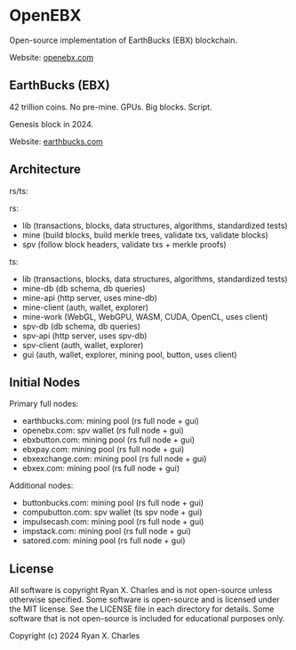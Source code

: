 # OpenEBX

Open-source implementation of EarthBucks (EBX) blockchain.

Website: [openebx.com](https://openebx.com)

## EarthBucks (EBX)

42 trillion coins. No pre-mine. GPUs. Big blocks. Script.

Genesis block in 2024.

Website: [earthbucks.com](https://earthbucks.com)

## Architecture

rs/ts:

rs:

- lib (transactions, blocks, data structures, algorithms, standardized tests)
- mine (build blocks, build merkle trees, validate txs, validate blocks)
- spv (follow block headers, validate txs + merkle proofs)

ts:

- lib (transactions, blocks, data structures, algorithms, standardized tests)
- mine-db (db schema, db queries)
- mine-api (http server, uses mine-db)
- mine-client (auth, wallet, explorer)
- mine-work (WebGL, WebGPU, WASM, CUDA, OpenCL, uses client)
- spv-db (db schema, db queries)
- spv-api (http server, uses spv-db)
- spv-client (auth, wallet, explorer)
- gui (auth, wallet, explorer, mining pool, button, uses client)

## Initial Nodes

Primary full nodes:

- earthbucks.com: mining pool (rs full node + gui)
- openebx.com: spv wallet (rs full node + gui)
- ebxbutton.com: mining pool (rs full node + gui)
- ebxpay.com: mining pool (rs full node + gui)
- ebxexchange.com: mining pool (rs full node + gui)
- ebxex.com: mining pool (rs full node + gui)

Additional nodes:

- buttonbucks.com: mining pool (rs full node + gui)
- compubutton.com: spv wallet (ts spv node + gui)
- impulsecash.com: mining pool (rs full node + gui)
- impstack.com: mining pool (rs full node + gui)
- satored.com: mining pool (rs full node + gui)

## License

All software is copyright Ryan X. Charles and is not open-source unless
otherwise specified. Some software is open-source and is licensed under the MIT
license. See the LICENSE file in each directory for details. Some software that
is not open-source is included for educational purposes only.

Copyright (c) 2024 Ryan X. Charles
